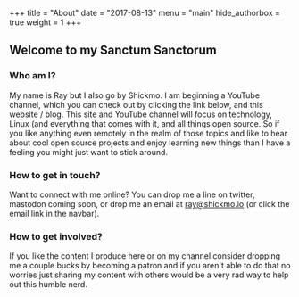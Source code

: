 +++
title = "About"
date = "2017-08-13"
menu = "main"
hide_authorbox = true
weight = 1
+++

## Welcome to my Sanctum Sanctorum


### Who am I?

My name is Ray but I also go by Shickmo. I am beginning a YouTube channel, which you can check out by clicking the link below, and this website / blog. This site and YouTube channel will focus on technology, Linux (and everything that comes with it, and all things open source. So if you like anything even remotely in the realm of those topics and like to hear about cool open source projects and enjoy learning new things than I have a feeling you might just want to stick around.

### How to get in touch?

Want to connect with me online? You can drop me a line on twitter, mastodon coming soon, or drop me an email at ray@shickmo.io (or click the email link in the navbar).

### How to get involved?

If you like the content I produce here or on my channel consider dropping me a couple bucks by becoming a patron and if you aren't able to do that no worries just sharing my content with others would be a very rad way to help out this humble nerd.
